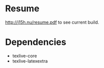 # Resume

http://j15h.nu/resume.pdf to see current build.

# Dependencies

* texlive-core
* texlive-latexextra
